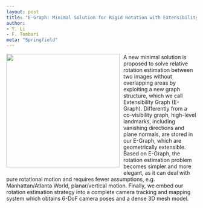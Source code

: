 ```yaml
---
layout: post
title: "E-Graph: Minimal Solution for Rigid Rotation with Extensibility Graphs"
author:
- Y. Li
- F. Tombari
meta: "Springfield"
---
```


<div style="float:left;margin:0 10px 10px 0" class="col-md-4" markdown="1">
  <!-- ![Alt Text](../img/folder/blah.jpg) -->
  <img width="300px" class="center-block" src="../../../images/venom.gif">
  </div>
 A new minimal solution is proposed to solve relative rotation estimation between two images without overlapping areas by exploiting a new graph structure, which we call Extensibility Graph (E-Graph). Differently from a co-visibility graph, high-level landmarks, including vanishing directions and plane normals, are stored in our E-Graph, which are geometrically extensible. Based on E-Graph, the rotation estimation problem becomes simpler and more elegant, as it can deal with pure rotational motion and requires fewer assumptions, e.g. Manhattan/Atlanta World, planar/vertical motion. Finally, we embed our rotation estimation strategy into a complete camera tracking and mapping system which obtains 6-DoF camera poses and a dense 3D mesh model.